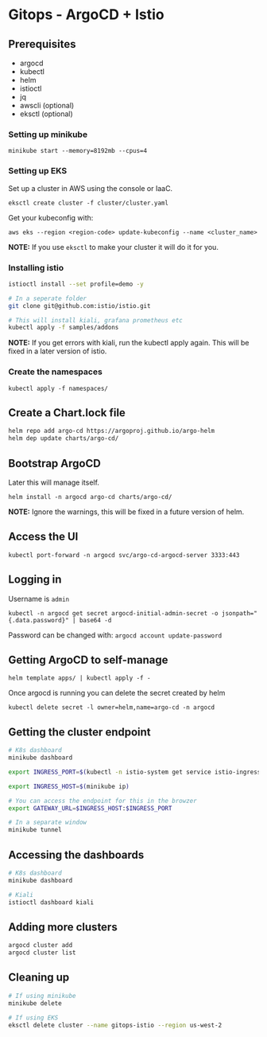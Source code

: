 # Gitops - ArgoCD + Istio

## Prerequisites

* argocd
* kubectl
* helm
* istioctl
* jq
* awscli (optional)
* eksctl (optional)

### Setting up minikube

`minikube start --memory=8192mb --cpus=4`

### Setting up EKS

Set up a cluster in AWS using the console or IaaC.

`eksctl create cluster -f cluster/cluster.yaml`

Get your kubeconfig with:

`aws eks --region <region-code> update-kubeconfig --name <cluster_name>`

**NOTE:** If you use `eksctl` to make your cluster it will do it for you.

### Installing istio

```bash
istioctl install --set profile=demo -y

# In a seperate folder
git clone git@github.com:istio/istio.git

# This will install kiali, grafana prometheus etc
kubectl apply -f samples/addons
```

**NOTE:** If you get errors with kiali, run the kubectl apply again. This will be fixed in a later version of istio.

### Create the namespaces

`kubectl apply -f namespaces/`

## Create a Chart.lock file

```bash
helm repo add argo-cd https://argoproj.github.io/argo-helm
helm dep update charts/argo-cd/
```

## Bootstrap ArgoCD

Later this will manage itself.

`helm install -n argocd argo-cd charts/argo-cd/`

**NOTE:** Ignore the warnings, this will be fixed in a future version of helm.

## Access the UI

`kubectl port-forward -n argocd svc/argo-cd-argocd-server 3333:443`

## Logging in

Username is `admin`

`kubectl -n argocd get secret argocd-initial-admin-secret -o jsonpath="{.data.password}" | base64 -d`

Password can be changed with: `argocd account update-password`

## Getting ArgoCD to self-manage

`helm template apps/ | kubectl apply -f -`

Once argocd is running you can delete the secret created by helm

`kubectl delete secret -l owner=helm,name=argo-cd -n argocd`

## Getting the cluster endpoint

```bash
# K8s dashboard
minikube dashboard

export INGRESS_PORT=$(kubectl -n istio-system get service istio-ingressgateway -o jsonpath='{.spec.ports[?(@.name=="http2")].nodePort}')

export INGRESS_HOST=$(minikube ip)

# You can access the endpoint for this in the browzer
export GATEWAY_URL=$INGRESS_HOST:$INGRESS_PORT

# In a separate window
minikube tunnel
```

## Accessing the dashboards

```bash
# K8s dashboard
minikube dashboard

# Kiali
istioctl dashboard kiali
```

## Adding more clusters

```bash
argocd cluster add
argocd cluster list
```

## Cleaning up

```bash
# If using minikube
minikube delete

# If using EKS
eksctl delete cluster --name gitops-istio --region us-west-2
```
